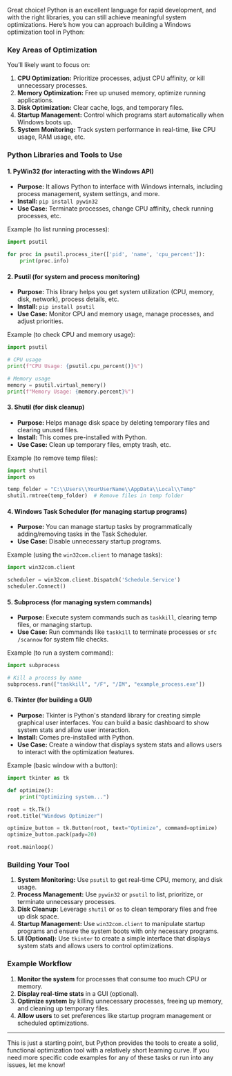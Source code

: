 Great choice! Python is an excellent language for rapid development, and with the right libraries, you can still achieve meaningful system optimizations. Here’s how you can approach building a Windows optimization tool in Python:

### Key Areas of Optimization
You’ll likely want to focus on:
1. **CPU Optimization:** Prioritize processes, adjust CPU affinity, or kill unnecessary processes.
2. **Memory Optimization:** Free up unused memory, optimize running applications.
3. **Disk Optimization:** Clear cache, logs, and temporary files.
4. **Startup Management:** Control which programs start automatically when Windows boots up.
5. **System Monitoring:** Track system performance in real-time, like CPU usage, RAM usage, etc.

### Python Libraries and Tools to Use

#### 1. **PyWin32 (for interacting with the Windows API)**
   - **Purpose:** It allows Python to interface with Windows internals, including process management, system settings, and more.
   - **Install:** `pip install pywin32`
   - **Use Case:** Terminate processes, change CPU affinity, check running processes, etc.

   Example (to list running processes):
   ```python
   import psutil

   for proc in psutil.process_iter(['pid', 'name', 'cpu_percent']):
       print(proc.info)
   ```

#### 2. **Psutil (for system and process monitoring)**
   - **Purpose:** This library helps you get system utilization (CPU, memory, disk, network), process details, etc.
   - **Install:** `pip install psutil`
   - **Use Case:** Monitor CPU and memory usage, manage processes, and adjust priorities.

   Example (to check CPU and memory usage):
   ```python
   import psutil

   # CPU usage
   print(f"CPU Usage: {psutil.cpu_percent()}%")

   # Memory usage
   memory = psutil.virtual_memory()
   print(f"Memory Usage: {memory.percent}%")
   ```

#### 3. **Shutil (for disk cleanup)**
   - **Purpose:** Helps manage disk space by deleting temporary files and clearing unused files.
   - **Install:** This comes pre-installed with Python.
   - **Use Case:** Clean up temporary files, empty trash, etc.

   Example (to remove temp files):
   ```python
   import shutil
   import os

   temp_folder = "C:\\Users\\YourUserName\\AppData\\Local\\Temp"
   shutil.rmtree(temp_folder)  # Remove files in temp folder
   ```

#### 4. **Windows Task Scheduler (for managing startup programs)**
   - **Purpose:** You can manage startup tasks by programmatically adding/removing tasks in the Task Scheduler.
   - **Use Case:** Disable unnecessary startup programs.

   Example (using the `win32com.client` to manage tasks):
   ```python
   import win32com.client

   scheduler = win32com.client.Dispatch('Schedule.Service')
   scheduler.Connect()
   ```

#### 5. **Subprocess (for managing system commands)**
   - **Purpose:** Execute system commands such as `taskkill`, clearing temp files, or managing startup.
   - **Use Case:** Run commands like `taskkill` to terminate processes or `sfc /scannow` for system file checks.

   Example (to run a system command):
   ```python
   import subprocess

   # Kill a process by name
   subprocess.run(["taskkill", "/F", "/IM", "example_process.exe"])
   ```

#### 6. **Tkinter (for building a GUI)**
   - **Purpose:** Tkinter is Python's standard library for creating simple graphical user interfaces. You can build a basic dashboard to show system stats and allow user interaction.
   - **Install:** Comes pre-installed with Python.
   - **Use Case:** Create a window that displays system stats and allows users to interact with the optimization features.

   Example (basic window with a button):
   ```python
   import tkinter as tk

   def optimize():
       print("Optimizing system...")

   root = tk.Tk()
   root.title("Windows Optimizer")

   optimize_button = tk.Button(root, text="Optimize", command=optimize)
   optimize_button.pack(pady=20)

   root.mainloop()
   ```

### Building Your Tool
1. **System Monitoring:** Use `psutil` to get real-time CPU, memory, and disk usage.
2. **Process Management:** Use `pywin32` or `psutil` to list, prioritize, or terminate unnecessary processes.
3. **Disk Cleanup:** Leverage `shutil` or `os` to clean temporary files and free up disk space.
4. **Startup Management:** Use `win32com.client` to manipulate startup programs and ensure the system boots with only necessary programs.
5. **UI (Optional):** Use `tkinter` to create a simple interface that displays system stats and allows users to control optimizations.

### Example Workflow
1. **Monitor the system** for processes that consume too much CPU or memory.
2. **Display real-time stats** in a GUI (optional).
3. **Optimize system** by killing unnecessary processes, freeing up memory, and cleaning up temporary files.
4. **Allow users** to set preferences like startup program management or scheduled optimizations.

---

This is just a starting point, but Python provides the tools to create a solid, functional optimization tool with a relatively short learning curve. If you need more specific code examples for any of these tasks or run into any issues, let me know!